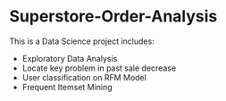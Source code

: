 # Superstore-Order-Analysis

This is a Data Science project includes: 

* Exploratory Data Analysis 
* Locate key problem in past sale decrease
* User classification on RFM Model
* Frequent Itemset Mining 
  
